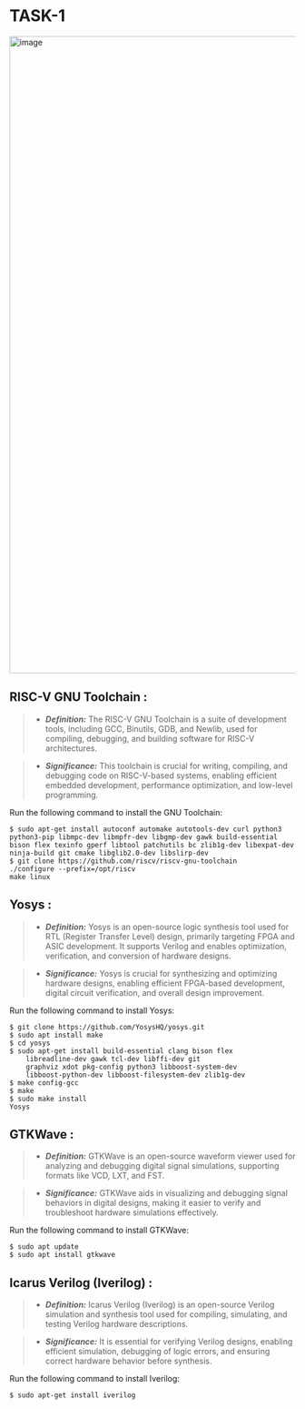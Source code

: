 # TASK-1
 
<img width="1120" alt="image" src="https://github.com/user-attachments/assets/cc5dc8c8-21bd-4b22-a057-17b1b0da0535" />


## RISC-V GNU Toolchain : 
 > *  _**Definition:**_ The RISC-V GNU Toolchain is a suite of development tools, including GCC, Binutils, GDB, and Newlib, used for compiling, debugging, and building software for RISC-V architectures.  
  
 > * _**Significance:**_ This toolchain is crucial for writing, compiling, and debugging code on RISC-V-based systems, enabling efficient embedded development, performance optimization, and low-level programming.   
  
Run the following command to install the GNU Toolchain:   
```
$ sudo apt-get install autoconf automake autotools-dev curl python3 python3-pip libmpc-dev libmpfr-dev libgmp-dev gawk build-essential bison flex texinfo gperf libtool patchutils bc zlib1g-dev libexpat-dev ninja-build git cmake libglib2.0-dev libslirp-dev  
$ git clone https://github.com/riscv/riscv-gnu-toolchain  
./configure --prefix=/opt/riscv
make linux
```   

## Yosys :  
 > * _**Definition:**_ Yosys is an open-source logic synthesis tool used for RTL (Register Transfer Level) design, primarily targeting FPGA and ASIC development. It supports Verilog and enables optimization, verification, and conversion of hardware designs.  
  
 > * _**Significance:**_ Yosys is crucial for synthesizing and optimizing hardware designs, enabling efficient FPGA-based development, digital circuit verification, and overall design improvement.
  
Run the following command to install Yosys:      
```   
$ git clone https://github.com/YosysHQ/yosys.git  
$ sudo apt install make   
$ cd yosys  
$ sudo apt-get install build-essential clang bison flex 
    libreadline-dev gawk tcl-dev libffi-dev git
    graphviz xdot pkg-config python3 libboost-system-dev 
    libboost-python-dev libboost-filesystem-dev zlib1g-dev  
$ make config-gcc  
$ make   
$ sudo make install  
Yosys 
```      

## GTKWave :  
 > * _**Definition:**_ GTKWave is an open-source waveform viewer used for analyzing and debugging digital signal simulations, supporting formats like VCD, LXT, and FST.
  
 > * _**Significance:**_ GTKWave aids in visualizing and debugging signal behaviors in digital designs, making it easier to verify and troubleshoot hardware simulations effectively.  
  
Run the following command to install GTKWave:     
```
$ sudo apt update  
$ sudo apt install gtkwave
```   


## Icarus Verilog (Iverilog) :   
 > * _**Definition:**_ Icarus Verilog (Iverilog) is an open-source Verilog simulation and synthesis tool used for compiling, simulating, and testing Verilog hardware descriptions.   
  
 > * _**Significance:**_ It is essential for verifying Verilog designs, enabling efficient simulation, debugging of logic errors, and ensuring correct hardware behavior before synthesis.   
  
Run the following command to install Iverilog:   
```
$ sudo apt-get install iverilog     
```   


